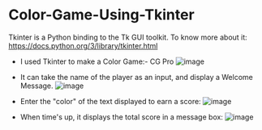 # Color-Game-Using-Tkinter

Tkinter is a Python binding to the Tk GUI toolkit.
To know more about it: https://docs.python.org/3/library/tkinter.html

- I used Tkinter to make a Color Game:- CG Pro
![image](https://user-images.githubusercontent.com/77614377/129097187-b554c560-5157-4377-84e6-fa6368eca3bc.png)

- It can take the name of the player as an input, and display a Welcome Message.
![image](https://user-images.githubusercontent.com/77614377/129097202-af6c7b0a-0e7e-41e2-a848-e25232f41472.png)

- Enter the "color" of the text displayed to earn a score:
![image](https://user-images.githubusercontent.com/77614377/129097230-918c7d9a-21c4-40ac-ad61-9b13cbb50d24.png)

- When time's up, it displays the total score in a message box:
![image](https://user-images.githubusercontent.com/77614377/129097254-c844f3a3-9e68-4e4e-b5b5-a53d723907cf.png)
 
